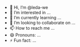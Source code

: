 - 👋 Hi, I’m @leda-we
- 👀 I’m interested in ...
- 🌱 I’m currently learning ...
- 💞️ I’m looking to collaborate on ...
- 📫 How to reach me ...
- 😄 Pronouns: ...
- ⚡ Fun fact: ...

<!---
leda-we/leda-we is a ✨ special ✨ repository because its `README.md` (this file) appears on your GitHub profile.
You can click the Preview link to take a look at your changes.
--->
